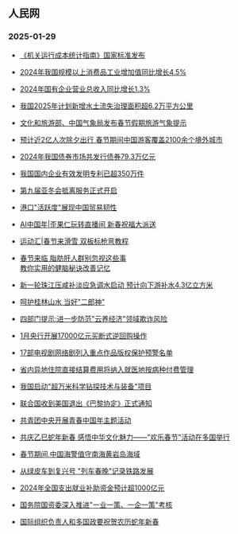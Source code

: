 ## 人民网 
### 2025-01-29

+ [《机关运行成本统计指南》国家标准发布](http://finance.people.com.cn/n1/2025/0128/c1004-40410503.html)

+ [2024年我国规模以上消费品工业增加值同比增长4.5%](http://finance.people.com.cn/n1/2025/0128/c1004-40410475.html)

+ [2024年国有企业营业总收入同比增长1.3%](http://finance.people.com.cn/n1/2025/0128/c1004-40410476.html)

+ [我国2025年计划新增水土流失治理面积超6.2万平方公里](http://society.people.com.cn/n1/2025/0128/c1008-40410498.html)

+ [文化和旅游部、中国气象局发布春节假期旅游气象提示](http://society.people.com.cn/n1/2025/0128/c1008-40410490.html%09)

+ [预计近2亿人次除夕出行 春节期间中国游客覆盖2100余个境外城市](http://finance.people.com.cn/n1/2025/0128/c1004-40410514.html)

+ [2024年我国债券市场共发行债券79.3万亿元](http://finance.people.com.cn/n1/2025/0128/c1004-40410491.html)

+ [我国国内企业有效发明专利已超350万件](http://finance.people.com.cn/n1/2025/0128/c1004-40410505.html)

+ [第九届亚冬会抵离服务正式开启](http://finance.people.com.cn/GB/8215/459972/459973/index.html%22%20target%3D%22_blank%22%20rel%3D%22noopener%22%3E%E6%96%B0%E6%98%A5%E8%B5%B0%E5%9F%BA%E5%B1%82%7C%3C/a%3E%3Ca%20href%3D%22http://society.people.com.cn/n1/2025/0128/c1008-40410332.html%22%20target%3D%22_blank%22%20rel%3D%22noopener%22%3E%E6%96%87%E6%97%85%E8%9E%8D%E5%90%88%E8%B0%8B%E5%8F%91%E5%B1%95%3C/a%3E%20%3Ca%20href%3D%22http://society.people.com.cn/n1/2025/0128/c1008-40410333.html%22%20target%3D%22_blank%22%20rel%3D%22noopener%22%3E%E6%8B%89%E7%A5%9C%E6%9D%91%E5%AF%A8%E8%B8%8F%E6%AD%8C%E5%A3%B0%3C/a%3E%20%3Ca%20href%3D%22http://society.people.com.cn/n1/2025/0128/c1008-40410334.html%22%20target%3D%22_blank%22%20rel%3D%22noopener%22%3E%E5%90%8C%E5%BF%83%E7%BB%AD%E5%86%99%E5%B1%B1%E6%B5%B7%E6%83%85%3C/a%3E%3Ca%20href%3D%22http://society.people.com.cn/n1/2025/0128/c1008-40410335.html%22%20target%3D%22_blank%22%20rel%3D%22noopener%22%3E%20%E5%B1%B1%E5%8C%BA%E5%86%9C%E6%9C%BA%E5%87%BA%E6%B5%B7%E8%AE%B0%3C/a%3E%3C/li%3E%20%5B2025%E5%B9%B401%E6%9C%8828%E6%97%A506:01%5D%3Cli%3E%3Ca%20href%3D%22http://ent.people.com.cn/n1/2025/0128/c1012-40410351.html)

+ [港口"活跃度"展现中国贸易韧性](http://finance.people.com.cn/n1/2025/0128/c1004-40410307.html)

+ [AI中国年|歪果仁玩转直播间 新春祝福大派送](http://world.people.com.cn/n1/2025/0128/c1002-40410473.html)

+ [运动汇|春节来滑雪 双板标枪弯教程](http://ent.people.com.cn/n1/2025/0128/c1012-40410454.html)

+ [春节来临 脂肪肝人群别忽视这些事</a><br><a href="http://health.people.com.cn/n1/2025/0128/c14739-40410470.html" target="_blank">教你实用的健脑秘诀改善记忆](http://ent.people.com.cn/n1/2025/0128/c1012-40410455.html)

+ [新一轮珠江压咸补淡应急调水启动 预计向下游补水4.3亿立方米](http://env.people.com.cn/n1/2025/0128/c1010-40410310.html)

+ [呵护桂林山水 当好"二郎神"](http://env.people.com.cn/n1/2025/0128/c1010-40410344.html)

+ [四部门提示:进一步防范"云养经济"领域欺诈风险](http://finance.people.com.cn/n1/2025/0128/c1004-40410347.html)

+ [1月央行开展17000亿元买断式逆回购操作](http://finance.people.com.cn/n1/2025/0128/c1004-40410348.html)

+ [17部电视剧网络剧列入重点作品版权保护预警名单](http://society.people.com.cn/n1/2025/0129/c1008-40410549.html)

+ [省内异地住院直接结算费用将纳入就医地按病种付费管理](http://society.people.com.cn/n1/2025/0129/c1008-40410546.html)

+ [我国启动"超万米科学钻探技术与装备"项目](http://finance.people.com.cn/GB/8215/459972/459973/index.html%22%20target%3D%22_blank%22%20rel%3D%22noopener%22%3E%E6%96%B0%E6%98%A5%E8%B5%B0%E5%9F%BA%E5%B1%82%7C%3C/a%3E%3Ca%20href%3D%22http://society.people.com.cn/n1/2025/0129/c1008-40410537.html%22%20target%3D%22_blank%22%20rel%3D%22noopener%22%3E%E7%BA%BF%E4%B8%8B%E6%89%93%E5%8D%A1%E5%A4%87%E5%B9%B4%E8%B4%A7%3C/a%3E%20%3Ca%20href%3D%22http://society.people.com.cn/n1/2025/0129/c1008-40410538.html%22%20target%3D%22_blank%22%20rel%3D%22noopener%22%3E%E6%96%B0%E9%B2%9C%E6%B5%B7%E5%91%B3%E6%BB%A1%E8%88%B1%E6%9D%A5%3C/a%3E%20%3Ca%20href%3D%22http://society.people.com.cn/n1/2025/0129/c1008-40410539.html%22%20target%3D%22_blank%22%20rel%3D%22noopener%22%3E%E8%BD%A6%E5%8E%98%E5%AD%90%E4%B8%B0%E5%AF%8C%E6%9E%9C%E7%9B%98%E5%AD%90%3C/a%3E%3Ca%20href%3D%22http://society.people.com.cn/n1/2025/0129/c1008-40410540.html%22%20target%3D%22_blank%22%20rel%3D%22noopener%22%3E%20%E4%B9%98%E9%AB%98%E9%93%81%E7%9C%8B%E5%86%B0%E9%9B%AA%3C/a%3E%3C/li%3E%20%5B2025%E5%B9%B401%E6%9C%8829%E6%97%A506:00%5D%3Cli%3E%3Ca%20href%3D%22http://finance.people.com.cn/n1/2025/0129/c1004-40410548.html)

+ [联合国收到美国退出《巴黎协定》正式通知](http://world.people.com.cn/n1/2025/0129/c1002-40410551.html)

+ [共青团中央开展青春中国年主题活动](http://politics.people.com.cn/n1/2025/0129/c1001-40410703.html)

+ [共庆乙巳蛇年新春 感悟中华文化魅力——"欢乐春节"活动在多国举行](http://world.people.com.cn/n1/2025/0129/c1002-40410716.html)

+ [春节期间,中国海警值守南海黄岩岛海域](http://politics.people.com.cn/n1/2025/0129/c1001-40410728.html)

+ [从绿皮车到复兴号 "列车春晚"记录铁路发展](http://finance.people.com.cn/n1/2025/0129/c1004-40410652.html)

+ [2024年全国支出就业补助资金预计超1000亿元](http://society.people.com.cn/n1/2025/0129/c1008-40410736.html)

+ [国务院国资委深入推进"一业一策、一企一策"考核](http://finance.people.com.cn/n1/2025/0129/c1004-40410730.html)

+ [国际组织负责人和多国政要祝贺农历蛇年新春](http://finance.people.com.cn/GB/8215/459972/459973/index.html%22%20target%3D%22_blank%22%20rel%3D%22noopener%22%3E%E6%96%B0%E6%98%A5%E8%B5%B0%E5%9F%BA%E5%B1%82%7C%3C/a%3E%3Ca%20href%3D%22http://society.people.com.cn/n1/2025/0129/c1008-40410537.html%22%20target%3D%22_blank%22%20rel%3D%22noopener%22%3E%E7%BA%BF%E4%B8%8B%E6%89%93%E5%8D%A1%E5%A4%87%E5%B9%B4%E8%B4%A7%3C/a%3E%20%3Ca%20href%3D%22http://society.people.com.cn/n1/2025/0129/c1008-40410538.html%22%20target%3D%22_blank%22%20rel%3D%22noopener%22%3E%E6%96%B0%E9%B2%9C%E6%B5%B7%E5%91%B3%E6%BB%A1%E8%88%B1%E6%9D%A5%3C/a%3E%20%3Ca%20href%3D%22http://society.people.com.cn/n1/2025/0129/c1008-40410539.html%22%20target%3D%22_blank%22%20rel%3D%22noopener%22%3E%E8%BD%A6%E5%8E%98%E5%AD%90%E4%B8%B0%E5%AF%8C%E6%9E%9C%E7%9B%98%E5%AD%90%3C/a%3E%3Ca%20href%3D%22http://society.people.com.cn/n1/2025/0129/c1008-40410540.html%22%20target%3D%22_blank%22%20rel%3D%22noopener%22%3E%20%E4%B9%98%E9%AB%98%E9%93%81%E7%9C%8B%E5%86%B0%E9%9B%AA%3C/a%3E%3C/li%3E%20%5B2025%E5%B9%B401%E6%9C%8829%E6%97%A506:00%5D%3Cli%3E%3Ca%20href%3D%22http://world.people.com.cn/n1/2025/0129/c1002-40410713.html)

